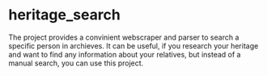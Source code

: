 # heritage_search
The project provides a convinient webscraper and parser to search a specific person in archieves. It can be useful, if you research your heritage and want to find any information about your relatives, but instead of a manual search, you can use this project.
